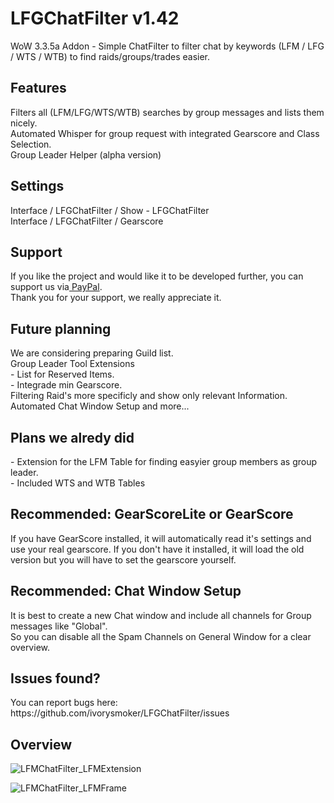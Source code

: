 # LFGChatFilter v1.42
WoW 3.3.5a Addon - Simple ChatFilter to filter chat by keywords (LFM / LFG / WTS / WTB) to find raids/groups/trades easier. 

<h2>Features</h2>
Filters all (LFM/LFG/WTS/WTB) searches by group messages and lists them nicely.<br>
Automated Whisper for group request with integrated Gearscore and Class Selection.<br>
Group Leader Helper (alpha version)

<h2>Settings</h2>
Interface / LFGChatFilter / Show - LFGChatFilter<br>
Interface / LFGChatFilter / Gearscore

<h2>Support</h2>
If you like the project and would like it to be developed further, you can support us via<a href="https://www.paypal.com/donate?hosted_button_id=55TRLVG5K9ADQ"> PayPal</a>.<br>Thank you for your support, we really appreciate it.

<h2>Future planning</h2>
We are considering preparing Guild list.<br>
Group Leader Tool Extensions<br>
  - List for Reserved Items.<br>
  - Integrade min Gearscore.<br>
Filtering Raid's more specificly and show only relevant Information.<br>
Automated Chat Window Setup and more...

<h2>Plans we alredy did</h2>
- Extension for the LFM Table for finding easyier group members as group leader.<br>
- Included WTS and WTB Tables

<h2>Recommended: GearScoreLite or GearScore</h2>
If you have GearScore installed, it will automatically read it's settings and use your real gearscore. If you don't have it installed, it will load the old version but you will have to set the gearscore yourself.

<h2>Recommended: Chat Window Setup</h2>
It is best to create a new Chat window and include all channels for Group messages like "Global".<br>
So you can disable all the Spam Channels on General Window for a clear overview.<br>

<h2>Issues found?</h2>
You can report bugs here: https://github.com/ivorysmoker/LFGChatFilter/issues

<h2>Overview</h2>

![LFMChatFilter_LFMExtension](https://user-images.githubusercontent.com/10353810/134826909-3f6fd825-c5ca-4071-add9-618887b95755.jpg)

![LFMChatFilter_LFMFrame](https://user-images.githubusercontent.com/10353810/134805619-5a7226db-0ed2-4a79-a7b3-6c61ff5ed6d0.jpg)
